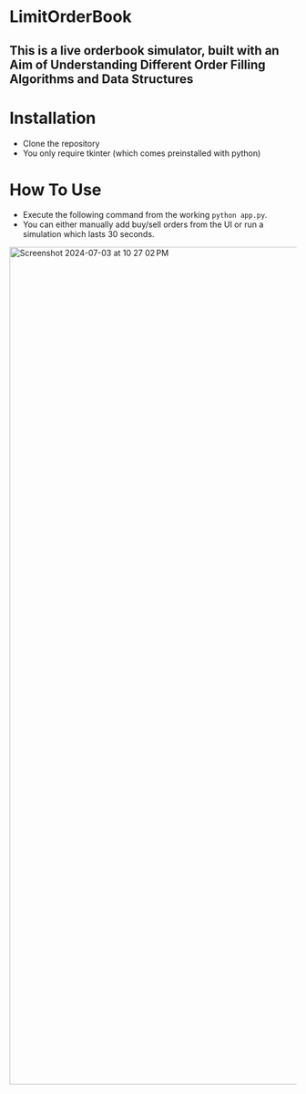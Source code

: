 # LimitOrderBook

## This is a live orderbook simulator, built with an Aim of Understanding Different Order Filling Algorithms and Data Structures

# Installation
- Clone the repository
- You only require tkinter (which comes preinstalled with python)

# How To Use

- Execute the following command from the working `python app.py`.
- You can either manually add buy/sell orders from the UI or run a simulation which lasts 30 seconds.



<img width="1470" alt="Screenshot 2024-07-03 at 10 27 02 PM" src="https://github.com/andTEJAsan/LimitOrderBook/assets/122673067/7a1f56d9-9e77-4ed6-8a40-ce04009f3543">

